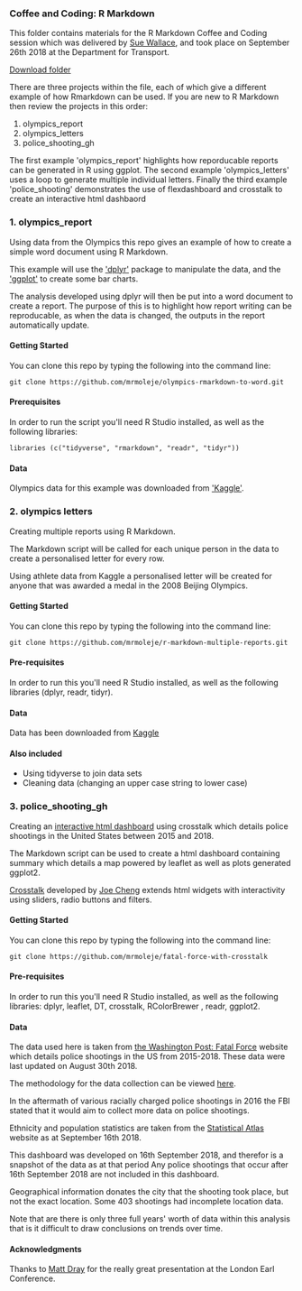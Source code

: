 ### Coffee and Coding: R Markdown

This folder contains materials for the R Markdown Coffee and Coding session which was delivered by [Sue Wallace](https://twitter.com/everlasting_ava), and took place on September 26th 2018 at the Department for Transport. 

[Download folder](https://minhaskamal.github.io/DownGit/#/home?url=https://github.com/departmentfortransport/coffee-and-coding/tree/master/All_materials/20180926_R_Markdown)

There are three projects within the file, each of which give a different example of how Rmarkdown can be used. If you are new to R Markdown then review the projects in this order:

1. olympics_report
2. olympics_letters
3. police_shooting_gh

The first example 'olympics_report' highlights how reporducable reports can be generated in R using ggplot. 
The second example 'olympics_letters' uses a loop to generate multiple individual letters.
Finally the third example 'police_shooting' demonstrates the use of flexdashboard and crosstalk to create an interactive html dashbaord

### 1. olympics_report

Using data from the Olympics this repo gives an example of how to create a simple word document using R Markdown.

This example will use the ['dplyr'](https://dplyr.tidyverse.org/) package to manipulate the data, and the ['ggplot'](https://ggplot2.tidyverse.org/package) to create some bar charts. 

The analysis developed using dplyr will then be put into a word document to create a report. The purpose of this is to highlight how report writing can be reproducable, as when the data is changed, the outputs in the report automatically update.

#### Getting Started

You can clone this repo by typing the following into the command line:

```
git clone https://github.com/mrmoleje/olympics-rmarkdown-to-word.git 
```

#### Prerequisites

In order to run the script you'll need R Studio installed, as well as the following libraries:

```
libraries (c("tidyverse", "rmarkdown", "readr", "tidyr"))
```

#### Data

Olympics data for this example was downloaded from ['Kaggle'](https://www.kaggle.com/ahmetuzgor/my-first-data-analysis-with-athletes-data/data). 

### 2. olympics letters

Creating multiple reports using R Markdown. 

The Markdown script will be called for each unique person in the data to create a personalised letter for every row. 

Using athlete data from Kaggle a personalised letter will be created for anyone that was awarded a medal in the 2008 Beijing Olympics.

#### Getting Started

You can clone this repo by typing the following into the command line:
```
git clone https://github.com/mrmoleje/r-markdown-multiple-reports.git 
```
#### Pre-requisites

In order to run this you'll need R Studio installed, as well as the following libraries (dplyr, readr, tidyr).

#### Data

Data has been downloaded from [Kaggle]([https://www.kaggle.com/heesoo37/120-years-of-olympic-history-athletes-and-results)

#### Also included 

* Using tidyverse to join data sets
* Cleaning data (changing an upper case string to lower case)


### 3. police_shooting_gh
Creating an [interactive html dashboard](https://mrmoleje.github.io/fatal-force-with-crosstalk/) using crosstalk which details police shootings in the United States between 2015 and 2018.

The Markdown script can be used to create a html dashboard containing summary which details a map powered by leaflet as well as plots generated ggplot2. 

[Crosstalk](https://rstudio.github.io/crosstalk/) developed by [Joe Cheng](https://twitter.com/jcheng?lang=en) extends html widgets with interactivity using sliders, radio buttons and filters. 

#### Getting Started

You can clone this repo by typing the following into the command line:
```
git clone https://github.com/mrmoleje/fatal-force-with-crosstalk
```
#### Pre-requisites

In order to run this you'll need R Studio installed, as well as the following libraries: dplyr, leaflet, DT, crosstalk, RColorBrewer , readr, ggplot2.

#### Data

The data used here is taken from [the Washington Post: Fatal Force](https://www.washingtonpost.com/graphics/2018/national/police-shootings-2018/?noredirect=on&utm_term=.062fe8256817#comments) website which details police shootings in the US from 2015-2018. These data were last updated on August 30th 2018.

The methodology for the data collection can be viewed [here](https://www.washingtonpost.com/national/how-the-washington-post-is-examining-police-shootings-in-the-united-states/2016/07/07/d9c52238-43ad-11e6-8856-f26de2537a9d_story.html?utm_term=.6b7c929d9fbf).

In the aftermath of various racially charged police shootings in 2016 the FBI stated that it would aim to collect more data on police shootings. 

Ethnicity and population statistics are taken from the [Statistical Atlas](https://statisticalatlas.com/United-States/Race-and-Ethnicity) website as at September 16th 2018.

This dashboard was developed on 16th September 2018, and therefor is a snapshot of the data as at that period Any police shootings that occur after 16th September 2018 are not included in this dashboard. 

Geographical information donates the city that the shooting took place, but not the exact location. Some 403 shootings had incomplete location data. 

Note that are there is only three full years' worth of data within this analysis that is it difficult to draw conclusions on trends over time. 

#### Acknowledgments

Thanks to [Matt Dray](https://github.com/matt-dray/earl18-crosstalk) for the really great presentation at the London Earl Conference. 

